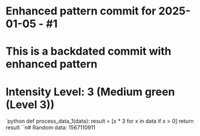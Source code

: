 ﻿# Enhanced pattern commit for 2025-01-05 - #1
# This is a backdated commit with enhanced pattern
# Intensity Level: 3 (Medium green (Level 3))
`python
def process_data_1(data):
    result = [x * 3 for x in data if x > 0]
    return result
``n# Random data: 1567110911


